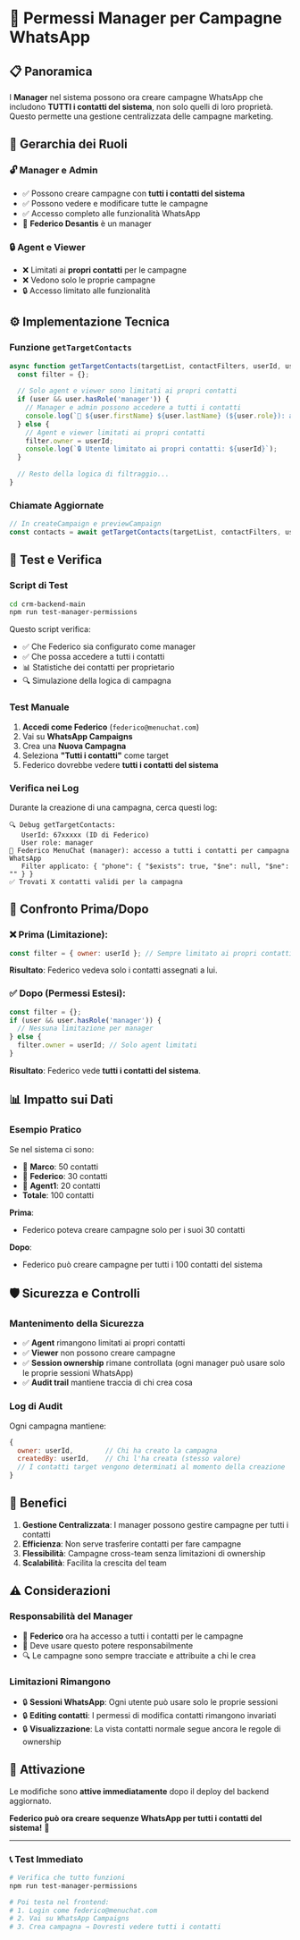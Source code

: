 # 🎯 Permessi Manager per Campagne WhatsApp

## 📋 Panoramica

I **Manager** nel sistema possono ora creare campagne WhatsApp che includono **TUTTI i contatti del sistema**, non solo quelli di loro proprietà. Questo permette una gestione centralizzata delle campagne marketing.

## 👥 Gerarchia dei Ruoli

### 🔓 **Manager e Admin**
- ✅ Possono creare campagne con **tutti i contatti del sistema**
- ✅ Possono vedere e modificare tutte le campagne
- ✅ Accesso completo alle funzionalità WhatsApp
- 🎯 **Federico Desantis** è un manager

### 🔒 **Agent e Viewer**
- ❌ Limitati ai **propri contatti** per le campagne
- ❌ Vedono solo le proprie campagne
- 🔒 Accesso limitato alle funzionalità

## ⚙️ Implementazione Tecnica

### Funzione `getTargetContacts`

```javascript
async function getTargetContacts(targetList, contactFilters, userId, user = null) {
  const filter = {};
  
  // Solo agent e viewer sono limitati ai propri contatti
  if (user && user.hasRole('manager')) {
    // Manager e admin possono accedere a tutti i contatti
    console.log(`🎯 ${user.firstName} ${user.lastName} (${user.role}): accesso a tutti i contatti per campagna WhatsApp`);
  } else {
    // Agent e viewer limitati ai propri contatti
    filter.owner = userId;
    console.log(`🔒 Utente limitato ai propri contatti: ${userId}`);
  }
  
  // Resto della logica di filtraggio...
}
```

### Chiamate Aggiornate

```javascript
// In createCampaign e previewCampaign
const contacts = await getTargetContacts(targetList, contactFilters, userId, req.user);
```

## 🧪 Test e Verifica

### Script di Test

```bash
cd crm-backend-main
npm run test-manager-permissions
```

Questo script verifica:
- ✅ Che Federico sia configurato come manager
- ✅ Che possa accedere a tutti i contatti
- 📊 Statistiche dei contatti per proprietario
- 🔍 Simulazione della logica di campagna

### Test Manuale

1. **Accedi come Federico** (`federico@menuchat.com`)
2. Vai su **WhatsApp Campaigns**
3. Crea una **Nuova Campagna**
4. Seleziona **"Tutti i contatti"** come target
5. Federico dovrebbe vedere **tutti i contatti del sistema**

### Verifica nei Log

Durante la creazione di una campagna, cerca questi log:

```
🔍 Debug getTargetContacts:
   UserId: 67xxxxx (ID di Federico)
   User role: manager
🎯 Federico MenuChat (manager): accesso a tutti i contatti per campagna WhatsApp
   Filter applicato: { "phone": { "$exists": true, "$ne": null, "$ne": "" } }
✅ Trovati X contatti validi per la campagna
```

## 🔄 Confronto Prima/Dopo

### ❌ **Prima** (Limitazione):
```javascript
const filter = { owner: userId }; // Sempre limitato ai propri contatti
```

**Risultato**: Federico vedeva solo i contatti assegnati a lui.

### ✅ **Dopo** (Permessi Estesi):
```javascript
const filter = {};
if (user && user.hasRole('manager')) {
  // Nessuna limitazione per manager
} else {
  filter.owner = userId; // Solo agent limitati
}
```

**Risultato**: Federico vede **tutti i contatti del sistema**.

## 📊 Impatto sui Dati

### Esempio Pratico

Se nel sistema ci sono:
- 👤 **Marco**: 50 contatti
- 👤 **Federico**: 30 contatti  
- 👤 **Agent1**: 20 contatti
- **Totale**: 100 contatti

**Prima**:
- Federico poteva creare campagne solo per i suoi 30 contatti

**Dopo**:
- Federico può creare campagne per tutti i 100 contatti del sistema

## 🛡️ Sicurezza e Controlli

### Mantenimento della Sicurezza

- ✅ **Agent** rimangono limitati ai propri contatti
- ✅ **Viewer** non possono creare campagne
- ✅ **Session ownership** rimane controllata (ogni manager può usare solo le proprie sessioni WhatsApp)
- ✅ **Audit trail** mantiene traccia di chi crea cosa

### Log di Audit

Ogni campagna mantiene:
```javascript
{
  owner: userId,        // Chi ha creato la campagna
  createdBy: userId,    // Chi l'ha creata (stesso valore)
  // I contatti target vengono determinati al momento della creazione
}
```

## 🎯 Benefici

1. **Gestione Centralizzata**: I manager possono gestire campagne per tutti i contatti
2. **Efficienza**: Non serve trasferire contatti per fare campagne
3. **Flessibilità**: Campagne cross-team senza limitazioni di ownership
4. **Scalabilità**: Facilita la crescita del team

## ⚠️ Considerazioni

### Responsabilità del Manager

- 🎯 **Federico** ora ha accesso a tutti i contatti per le campagne
- 📧 Deve usare questo potere responsabilmente
- 🔍 Le campagne sono sempre tracciate e attribuite a chi le crea

### Limitazioni Rimangono

- 🔒 **Sessioni WhatsApp**: Ogni utente può usare solo le proprie sessioni
- 🔒 **Editing contatti**: I permessi di modifica contatti rimangono invariati
- 🔒 **Visualizzazione**: La vista contatti normale segue ancora le regole di ownership

## 🚀 Attivazione

Le modifiche sono **attive immediatamente** dopo il deploy del backend aggiornato.

**Federico può ora creare sequenze WhatsApp per tutti i contatti del sistema!** 🎉

---

### 📞 Test Immediato

```bash
# Verifica che tutto funzioni
npm run test-manager-permissions

# Poi testa nel frontend:
# 1. Login come federico@menuchat.com
# 2. Vai su WhatsApp Campaigns  
# 3. Crea campagna → Dovresti vedere tutti i contatti
``` 